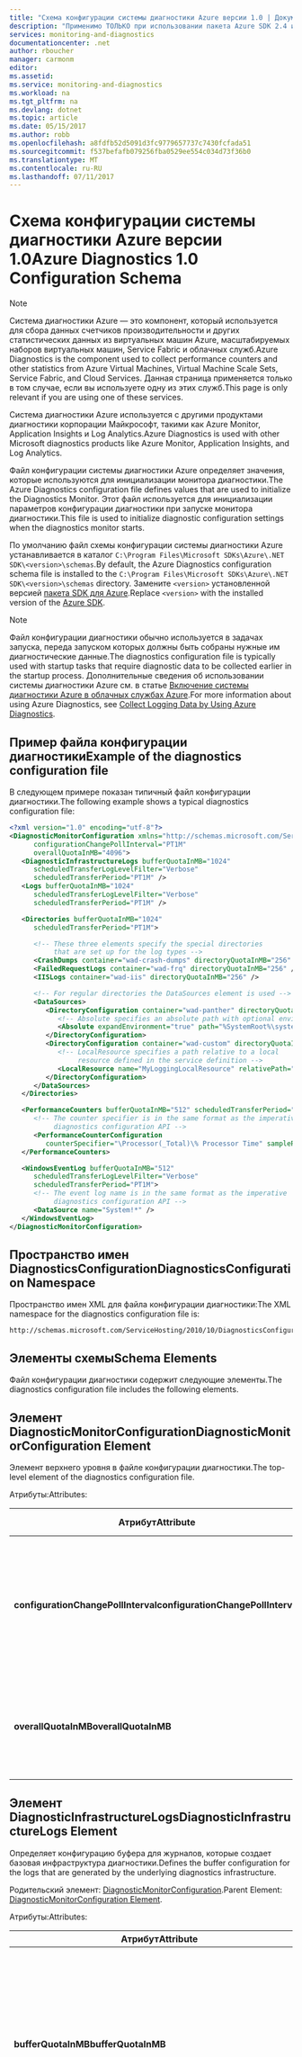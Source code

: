 ```yaml
---
title: "Схема конфигурации системы диагностики Azure версии 1.0 | Документация Майкрософт"
description: "Применимо ТОЛЬКО при использовании пакета Azure SDK 2.4 и ниже с виртуальными машинами Azure, масштабируемыми наборами виртуальных машин, Service Fabric или облачными службами."
services: monitoring-and-diagnostics
documentationcenter: .net
author: rboucher
manager: carmonm
editor: 
ms.assetid: 
ms.service: monitoring-and-diagnostics
ms.workload: na
ms.tgt_pltfrm: na
ms.devlang: dotnet
ms.topic: article
ms.date: 05/15/2017
ms.author: robb
ms.openlocfilehash: a8fdfb52d5091d3fc9779657737c7430fcfada51
ms.sourcegitcommit: f537befafb079256fba0529ee554c034d73f36b0
ms.translationtype: MT
ms.contentlocale: ru-RU
ms.lasthandoff: 07/11/2017
---
```

# <a name="azure-diagnostics-10-configuration-schema"></a><span data-ttu-id="48577-103">Схема конфигурации системы диагностики Azure версии 1.0</span><span class="sxs-lookup"><span data-stu-id="48577-103">Azure Diagnostics 1.0 Configuration Schema</span></span>
> [!NOTE]
> <span data-ttu-id="48577-104">Система диагностики Azure — это компонент, который используется для сбора данных счетчиков производительности и других статистических данных из виртуальных машин Azure, масштабируемых наборов виртуальных машин, Service Fabric и облачных служб.</span><span class="sxs-lookup"><span data-stu-id="48577-104">Azure Diagnostics is the component used to collect performance counters and other statistics from Azure Virtual Machines, Virtual Machine Scale Sets, Service Fabric, and Cloud Services.</span></span>  <span data-ttu-id="48577-105">Данная страница применяется только в том случае, если вы используете одну из этих служб.</span><span class="sxs-lookup"><span data-stu-id="48577-105">This page is only relevant if you are using one of these services.</span></span>
>

<span data-ttu-id="48577-106">Система диагностики Azure используется с другими продуктами диагностики корпорации Майкрософт, такими как Azure Monitor, Application Insights и Log Analytics.</span><span class="sxs-lookup"><span data-stu-id="48577-106">Azure Diagnostics is used with other Microsoft diagnostics products like Azure Monitor, Application Insights, and Log Analytics.</span></span>

<span data-ttu-id="48577-107">Файл конфигурации системы диагностики Azure определяет значения, которые используются для инициализации монитора диагностики.</span><span class="sxs-lookup"><span data-stu-id="48577-107">The Azure Diagnostics configuration file defines values that are used to initialize the Diagnostics Monitor.</span></span> <span data-ttu-id="48577-108">Этот файл используется для инициализации параметров конфигурации диагностики при запуске монитора диагностики.</span><span class="sxs-lookup"><span data-stu-id="48577-108">This file is used to initialize diagnostic configuration settings when the diagnostics monitor starts.</span></span>  

 <span data-ttu-id="48577-109">По умолчанию файл схемы конфигурации системы диагностики Azure устанавливается в каталог `C:\Program Files\Microsoft SDKs\Azure\.NET SDK\<version>\schemas`.</span><span class="sxs-lookup"><span data-stu-id="48577-109">By default, the Azure Diagnostics configuration schema file is installed to the `C:\Program Files\Microsoft SDKs\Azure\.NET SDK\<version>\schemas` directory.</span></span> <span data-ttu-id="48577-110">Замените `<version>` установленной версией [пакета SDK для Azure](http://www.windowsazure.com/develop/downloads/).</span><span class="sxs-lookup"><span data-stu-id="48577-110">Replace `<version>` with the installed version of the [Azure SDK](http://www.windowsazure.com/develop/downloads/).</span></span>  

> [!NOTE]
>  <span data-ttu-id="48577-111">Файл конфигурации диагностики обычно используется в задачах запуска, переда запуском которых должны быть собраны нужные им диагностические данные.</span><span class="sxs-lookup"><span data-stu-id="48577-111">The diagnostics configuration file is typically used with startup tasks that require diagnostic data to be collected earlier in the startup process.</span></span> <span data-ttu-id="48577-112">Дополнительные сведения об использовании системы диагностики Azure см. в статье [Включение системы диагностики Azure в облачных службах Azure](assetId:///83a91c23-5ca2-4fc9-8df3-62036c37a3d7).</span><span class="sxs-lookup"><span data-stu-id="48577-112">For more information about using Azure Diagnostics, see [Collect Logging Data by Using Azure Diagnostics](assetId:///83a91c23-5ca2-4fc9-8df3-62036c37a3d7).</span></span>  

## <a name="example-of-the-diagnostics-configuration-file"></a><span data-ttu-id="48577-113">Пример файла конфигурации диагностики</span><span class="sxs-lookup"><span data-stu-id="48577-113">Example of the diagnostics configuration file</span></span>  
 <span data-ttu-id="48577-114">В следующем примере показан типичный файл конфигурации диагностики.</span><span class="sxs-lookup"><span data-stu-id="48577-114">The following example shows a typical diagnostics configuration file:</span></span>  

```xml  
<?xml version="1.0" encoding="utf-8"?>
<DiagnosticMonitorConfiguration xmlns="http://schemas.microsoft.com/ServiceHosting/2010/10/DiagnosticsConfiguration"  
      configurationChangePollInterval="PT1M"  
      overallQuotaInMB="4096">  
   <DiagnosticInfrastructureLogs bufferQuotaInMB="1024"  
      scheduledTransferLogLevelFilter="Verbose"  
      scheduledTransferPeriod="PT1M" />  
   <Logs bufferQuotaInMB="1024"  
      scheduledTransferLogLevelFilter="Verbose"  
      scheduledTransferPeriod="PT1M" />  

   <Directories bufferQuotaInMB="1024"   
      scheduledTransferPeriod="PT1M">  

      <!-- These three elements specify the special directories   
           that are set up for the log types -->  
      <CrashDumps container="wad-crash-dumps" directoryQuotaInMB="256" />  
      <FailedRequestLogs container="wad-frq" directoryQuotaInMB="256" />  
      <IISLogs container="wad-iis" directoryQuotaInMB="256" />  

      <!-- For regular directories the DataSources element is used -->  
      <DataSources>  
         <DirectoryConfiguration container="wad-panther" directoryQuotaInMB="128">  
            <!-- Absolute specifies an absolute path with optional environment expansion -->  
            <Absolute expandEnvironment="true" path="%SystemRoot%\system32\sysprep\Panther" />  
         </DirectoryConfiguration>  
         <DirectoryConfiguration container="wad-custom" directoryQuotaInMB="128">  
            <!-- LocalResource specifies a path relative to a local   
                 resource defined in the service definition -->  
            <LocalResource name="MyLoggingLocalResource" relativePath="logs" />  
         </DirectoryConfiguration>  
      </DataSources>  
   </Directories>  

   <PerformanceCounters bufferQuotaInMB="512" scheduledTransferPeriod="PT1M">  
      <!-- The counter specifier is in the same format as the imperative   
           diagnostics configuration API -->  
      <PerformanceCounterConfiguration   
         counterSpecifier="\Processor(_Total)\% Processor Time" sampleRate="PT5S" />  
   </PerformanceCounters>  

   <WindowsEventLog bufferQuotaInMB="512"  
      scheduledTransferLogLevelFilter="Verbose"  
      scheduledTransferPeriod="PT1M">  
      <!-- The event log name is in the same format as the imperative   
           diagnostics configuration API -->  
      <DataSource name="System!*" />  
   </WindowsEventLog>  
</DiagnosticMonitorConfiguration>  
```  

## <a name="diagnosticsconfiguration-namespace"></a><span data-ttu-id="48577-115">Пространство имен DiagnosticsConfiguration</span><span class="sxs-lookup"><span data-stu-id="48577-115">DiagnosticsConfiguration Namespace</span></span>  
 <span data-ttu-id="48577-116">Пространство имен XML для файла конфигурации диагностики:</span><span class="sxs-lookup"><span data-stu-id="48577-116">The XML namespace for the diagnostics configuration file is:</span></span>  

```  
http://schemas.microsoft.com/ServiceHosting/2010/10/DiagnosticsConfiguration  
```  

## <a name="schema-elements"></a><span data-ttu-id="48577-117">Элементы схемы</span><span class="sxs-lookup"><span data-stu-id="48577-117">Schema Elements</span></span>  
 <span data-ttu-id="48577-118">Файл конфигурации диагностики содержит следующие элементы.</span><span class="sxs-lookup"><span data-stu-id="48577-118">The diagnostics configuration file includes the following elements.</span></span>


## <a name="diagnosticmonitorconfiguration-element"></a><span data-ttu-id="48577-119">Элемент DiagnosticMonitorConfiguration</span><span class="sxs-lookup"><span data-stu-id="48577-119">DiagnosticMonitorConfiguration Element</span></span>  
<span data-ttu-id="48577-120">Элемент верхнего уровня в файле конфигурации диагностики.</span><span class="sxs-lookup"><span data-stu-id="48577-120">The top-level element of the diagnostics configuration file.</span></span>  

<span data-ttu-id="48577-121">Атрибуты:</span><span class="sxs-lookup"><span data-stu-id="48577-121">Attributes:</span></span>

|<span data-ttu-id="48577-122">Атрибут</span><span class="sxs-lookup"><span data-stu-id="48577-122">Attribute</span></span>  |<span data-ttu-id="48577-123">Тип</span><span class="sxs-lookup"><span data-stu-id="48577-123">Type</span></span>   |<span data-ttu-id="48577-124">Обязательно</span><span class="sxs-lookup"><span data-stu-id="48577-124">Required</span></span>| <span data-ttu-id="48577-125">значение по умолчанию</span><span class="sxs-lookup"><span data-stu-id="48577-125">Default</span></span> | <span data-ttu-id="48577-126">Описание</span><span class="sxs-lookup"><span data-stu-id="48577-126">Description</span></span>|  
|-----------|-------|--------|---------|------------|  
|<span data-ttu-id="48577-127">**configurationChangePollInterval**</span><span class="sxs-lookup"><span data-stu-id="48577-127">**configurationChangePollInterval**</span></span>|<span data-ttu-id="48577-128">длительность</span><span class="sxs-lookup"><span data-stu-id="48577-128">duration</span></span>|<span data-ttu-id="48577-129">Необязательно</span><span class="sxs-lookup"><span data-stu-id="48577-129">Optional</span></span> | <span data-ttu-id="48577-130">PT1M</span><span class="sxs-lookup"><span data-stu-id="48577-130">PT1M</span></span>| <span data-ttu-id="48577-131">Указывает интервал, с которым монитор диагностики опрашивает наличие изменений конфигурации диагностики.</span><span class="sxs-lookup"><span data-stu-id="48577-131">Specifies the interval at which the diagnostic monitor polls for diagnostic configuration changes.</span></span>|  
|<span data-ttu-id="48577-132">**overallQuotaInMB**</span><span class="sxs-lookup"><span data-stu-id="48577-132">**overallQuotaInMB**</span></span>|<span data-ttu-id="48577-133">unsignedInt</span><span class="sxs-lookup"><span data-stu-id="48577-133">unsignedInt</span></span>|<span data-ttu-id="48577-134">Необязательно</span><span class="sxs-lookup"><span data-stu-id="48577-134">Optional</span></span>| <span data-ttu-id="48577-135">4000 МБ.</span><span class="sxs-lookup"><span data-stu-id="48577-135">4000 MB.</span></span> <span data-ttu-id="48577-136">Если указать значение, оно не должно превышать эту величину.</span><span class="sxs-lookup"><span data-stu-id="48577-136">If you provide a value, it must not exceed this amount</span></span> |<span data-ttu-id="48577-137">Общий объем хранилища файловой системы, выделенный для всех буферов ведения журнала.</span><span class="sxs-lookup"><span data-stu-id="48577-137">The total amount of file system storage allocated for all logging buffers.</span></span>|  

## <a name="diagnosticinfrastructurelogs-element"></a><span data-ttu-id="48577-138">Элемент DiagnosticInfrastructureLogs</span><span class="sxs-lookup"><span data-stu-id="48577-138">DiagnosticInfrastructureLogs Element</span></span>  
<span data-ttu-id="48577-139">Определяет конфигурацию буфера для журналов, которые создает базовая инфраструктура диагностики.</span><span class="sxs-lookup"><span data-stu-id="48577-139">Defines the buffer configuration for the logs that are generated by the underlying diagnostics infrastructure.</span></span>

<span data-ttu-id="48577-140">Родительский элемент: [DiagnosticMonitorConfiguration](#DiagnosticMonitorConfiguration).</span><span class="sxs-lookup"><span data-stu-id="48577-140">Parent Element: [DiagnosticMonitorConfiguration Element](#DiagnosticMonitorConfiguration).</span></span>  

<span data-ttu-id="48577-141">Атрибуты:</span><span class="sxs-lookup"><span data-stu-id="48577-141">Attributes:</span></span>

|<span data-ttu-id="48577-142">Атрибут</span><span class="sxs-lookup"><span data-stu-id="48577-142">Attribute</span></span>|<span data-ttu-id="48577-143">Тип</span><span class="sxs-lookup"><span data-stu-id="48577-143">Type</span></span>|<span data-ttu-id="48577-144">Описание</span><span class="sxs-lookup"><span data-stu-id="48577-144">Description</span></span>|  
|---------|----|-----------------|  
|<span data-ttu-id="48577-145">**bufferQuotaInMB**</span><span class="sxs-lookup"><span data-stu-id="48577-145">**bufferQuotaInMB**</span></span>|<span data-ttu-id="48577-146">unsignedInt</span><span class="sxs-lookup"><span data-stu-id="48577-146">unsignedInt</span></span>|<span data-ttu-id="48577-147">необязательный параметр.</span><span class="sxs-lookup"><span data-stu-id="48577-147">Optional.</span></span> <span data-ttu-id="48577-148">Указывает максимальный объем хранилища файловой системы, который доступен для указанных данных.</span><span class="sxs-lookup"><span data-stu-id="48577-148">Specifies the maximum amount of file system storage that is available for the specified data.</span></span><br /><br /> <span data-ttu-id="48577-149">Значение по умолчанию — 0.</span><span class="sxs-lookup"><span data-stu-id="48577-149">The default is 0.</span></span>|  
|<span data-ttu-id="48577-150">**scheduledTransferLogLevelFilter**</span><span class="sxs-lookup"><span data-stu-id="48577-150">**scheduledTransferLogLevelFilter**</span></span>|<span data-ttu-id="48577-151">строка</span><span class="sxs-lookup"><span data-stu-id="48577-151">string</span></span>|<span data-ttu-id="48577-152">необязательный параметр.</span><span class="sxs-lookup"><span data-stu-id="48577-152">Optional.</span></span> <span data-ttu-id="48577-153">Указывает минимальный уровень серьезности для передаваемых записей журнала.</span><span class="sxs-lookup"><span data-stu-id="48577-153">Specifies the minimum severity level for log entries that are transferred.</span></span> <span data-ttu-id="48577-154">По умолчанию используется значение **Undefined**.</span><span class="sxs-lookup"><span data-stu-id="48577-154">The default value is **Undefined**.</span></span> <span data-ttu-id="48577-155">Другие возможные значения: **Verbose**, **Information**, **Warning**, **Error** и **Critical**.</span><span class="sxs-lookup"><span data-stu-id="48577-155">Other possible values are **Verbose**, **Information**, **Warning**, **Error**, and **Critical**.</span></span>|  
|<span data-ttu-id="48577-156">**scheduledTransferPeriod**</span><span class="sxs-lookup"><span data-stu-id="48577-156">**scheduledTransferPeriod**</span></span>|<span data-ttu-id="48577-157">длительность</span><span class="sxs-lookup"><span data-stu-id="48577-157">duration</span></span>|<span data-ttu-id="48577-158">необязательный параметр.</span><span class="sxs-lookup"><span data-stu-id="48577-158">Optional.</span></span> <span data-ttu-id="48577-159">Указывает интервал между запланированными передачами данных, округленный с точностью до ближайшей минуты.</span><span class="sxs-lookup"><span data-stu-id="48577-159">Specifies the interval between scheduled transfers of data, rounded up to the nearest minute.</span></span><br /><br /> <span data-ttu-id="48577-160">По умолчанию используется значение PT0S.</span><span class="sxs-lookup"><span data-stu-id="48577-160">The default is PT0S.</span></span>|  

## <a name="logs-element"></a><span data-ttu-id="48577-161">Элемент Logs</span><span class="sxs-lookup"><span data-stu-id="48577-161">Logs Element</span></span>  
 <span data-ttu-id="48577-162">Определяет конфигурацию буфера для базовых журналов Azure.</span><span class="sxs-lookup"><span data-stu-id="48577-162">Defines the buffer configuration for basic Azure logs.</span></span>

 <span data-ttu-id="48577-163">Родительский элемент: [DiagnosticMonitorConfiguration](#DiagnosticMonitorConfiguration).</span><span class="sxs-lookup"><span data-stu-id="48577-163">Parent element: [DiagnosticMonitorConfiguration Element](#DiagnosticMonitorConfiguration).</span></span>  

<span data-ttu-id="48577-164">Атрибуты:</span><span class="sxs-lookup"><span data-stu-id="48577-164">Attributes:</span></span>  

|<span data-ttu-id="48577-165">Атрибут</span><span class="sxs-lookup"><span data-stu-id="48577-165">Attribute</span></span>|<span data-ttu-id="48577-166">Тип</span><span class="sxs-lookup"><span data-stu-id="48577-166">Type</span></span>|<span data-ttu-id="48577-167">Описание</span><span class="sxs-lookup"><span data-stu-id="48577-167">Description</span></span>|  
|---------------|----------|-----------------|  
|<span data-ttu-id="48577-168">**bufferQuotaInMB**</span><span class="sxs-lookup"><span data-stu-id="48577-168">**bufferQuotaInMB**</span></span>|<span data-ttu-id="48577-169">unsignedInt</span><span class="sxs-lookup"><span data-stu-id="48577-169">unsignedInt</span></span>|<span data-ttu-id="48577-170">необязательный параметр.</span><span class="sxs-lookup"><span data-stu-id="48577-170">Optional.</span></span> <span data-ttu-id="48577-171">Указывает максимальный объем хранилища файловой системы, который доступен для указанных данных.</span><span class="sxs-lookup"><span data-stu-id="48577-171">Specifies the maximum amount of file system storage that is available for the specified data.</span></span><br /><br /> <span data-ttu-id="48577-172">Значение по умолчанию — 0.</span><span class="sxs-lookup"><span data-stu-id="48577-172">The default is 0.</span></span>|  
|<span data-ttu-id="48577-173">**scheduledTransferLogLevelFilter**</span><span class="sxs-lookup"><span data-stu-id="48577-173">**scheduledTransferLogLevelFilter**</span></span>|<span data-ttu-id="48577-174">строка</span><span class="sxs-lookup"><span data-stu-id="48577-174">string</span></span>|<span data-ttu-id="48577-175">необязательный параметр.</span><span class="sxs-lookup"><span data-stu-id="48577-175">Optional.</span></span> <span data-ttu-id="48577-176">Указывает минимальный уровень серьезности для передаваемых записей журнала.</span><span class="sxs-lookup"><span data-stu-id="48577-176">Specifies the minimum severity level for log entries that are transferred.</span></span> <span data-ttu-id="48577-177">По умолчанию используется значение **Undefined**.</span><span class="sxs-lookup"><span data-stu-id="48577-177">The default value is **Undefined**.</span></span> <span data-ttu-id="48577-178">Другие возможные значения: **Verbose**, **Information**, **Warning**, **Error** и **Critical**.</span><span class="sxs-lookup"><span data-stu-id="48577-178">Other possible values are **Verbose**, **Information**, **Warning**, **Error**, and **Critical**.</span></span>|  
|<span data-ttu-id="48577-179">**scheduledTransferPeriod**</span><span class="sxs-lookup"><span data-stu-id="48577-179">**scheduledTransferPeriod**</span></span>|<span data-ttu-id="48577-180">длительность</span><span class="sxs-lookup"><span data-stu-id="48577-180">duration</span></span>|<span data-ttu-id="48577-181">необязательный параметр.</span><span class="sxs-lookup"><span data-stu-id="48577-181">Optional.</span></span> <span data-ttu-id="48577-182">Указывает интервал между запланированными передачами данных, округленный с точностью до ближайшей минуты.</span><span class="sxs-lookup"><span data-stu-id="48577-182">Specifies the interval between scheduled transfers of data, rounded up to the nearest minute.</span></span><br /><br /> <span data-ttu-id="48577-183">По умолчанию используется значение PT0S.</span><span class="sxs-lookup"><span data-stu-id="48577-183">The default is PT0S.</span></span>|  

## <a name="directories-element"></a><span data-ttu-id="48577-184">Элемент Directories</span><span class="sxs-lookup"><span data-stu-id="48577-184">Directories Element</span></span>  
<span data-ttu-id="48577-185">Определяет конфигурацию буфера для журналов на основе файлов, которые можно определить.</span><span class="sxs-lookup"><span data-stu-id="48577-185">Defines the buffer configuration for file-based logs that you can define.</span></span>

<span data-ttu-id="48577-186">Родительский элемент: [DiagnosticMonitorConfiguration](#DiagnosticMonitorConfiguration).</span><span class="sxs-lookup"><span data-stu-id="48577-186">Parent element: [DiagnosticMonitorConfiguration Element](#DiagnosticMonitorConfiguration).</span></span>  


<span data-ttu-id="48577-187">Атрибуты:</span><span class="sxs-lookup"><span data-stu-id="48577-187">Attributes:</span></span>  

|<span data-ttu-id="48577-188">Атрибут</span><span class="sxs-lookup"><span data-stu-id="48577-188">Attribute</span></span>|<span data-ttu-id="48577-189">Тип</span><span class="sxs-lookup"><span data-stu-id="48577-189">Type</span></span>|<span data-ttu-id="48577-190">Описание</span><span class="sxs-lookup"><span data-stu-id="48577-190">Description</span></span>|  
|---------------|----------|-----------------|  
|<span data-ttu-id="48577-191">**bufferQuotaInMB**</span><span class="sxs-lookup"><span data-stu-id="48577-191">**bufferQuotaInMB**</span></span>|<span data-ttu-id="48577-192">unsignedInt</span><span class="sxs-lookup"><span data-stu-id="48577-192">unsignedInt</span></span>|<span data-ttu-id="48577-193">необязательный параметр.</span><span class="sxs-lookup"><span data-stu-id="48577-193">Optional.</span></span> <span data-ttu-id="48577-194">Указывает максимальный объем хранилища файловой системы, который доступен для указанных данных.</span><span class="sxs-lookup"><span data-stu-id="48577-194">Specifies the maximum amount of file system storage that is available for the specified data.</span></span><br /><br /> <span data-ttu-id="48577-195">Значение по умолчанию — 0.</span><span class="sxs-lookup"><span data-stu-id="48577-195">The default is 0.</span></span>|  
|<span data-ttu-id="48577-196">**scheduledTransferPeriod**</span><span class="sxs-lookup"><span data-stu-id="48577-196">**scheduledTransferPeriod**</span></span>|<span data-ttu-id="48577-197">длительность</span><span class="sxs-lookup"><span data-stu-id="48577-197">duration</span></span>|<span data-ttu-id="48577-198">необязательный параметр.</span><span class="sxs-lookup"><span data-stu-id="48577-198">Optional.</span></span> <span data-ttu-id="48577-199">Указывает интервал между запланированными передачами данных, округленный с точностью до ближайшей минуты.</span><span class="sxs-lookup"><span data-stu-id="48577-199">Specifies the interval between scheduled transfers of data, rounded up to the nearest minute.</span></span><br /><br /> <span data-ttu-id="48577-200">По умолчанию используется значение PT0S.</span><span class="sxs-lookup"><span data-stu-id="48577-200">The default is PT0S.</span></span>|  

## <a name="crashdumps-element"></a><span data-ttu-id="48577-201">Элемент CrashDumps</span><span class="sxs-lookup"><span data-stu-id="48577-201">CrashDumps Element</span></span>  
 <span data-ttu-id="48577-202">Определяет каталог аварийных дампов.</span><span class="sxs-lookup"><span data-stu-id="48577-202">Defines the crash dumps directory.</span></span>

 <span data-ttu-id="48577-203">Родительский элемент: [Directories](#Directories).</span><span class="sxs-lookup"><span data-stu-id="48577-203">Parent Element: [Directories Element](#Directories).</span></span>  

<span data-ttu-id="48577-204">Атрибуты:</span><span class="sxs-lookup"><span data-stu-id="48577-204">Attributes:</span></span>  

|<span data-ttu-id="48577-205">Атрибут</span><span class="sxs-lookup"><span data-stu-id="48577-205">Attribute</span></span>|<span data-ttu-id="48577-206">Тип</span><span class="sxs-lookup"><span data-stu-id="48577-206">Type</span></span>|<span data-ttu-id="48577-207">Описание</span><span class="sxs-lookup"><span data-stu-id="48577-207">Description</span></span>|  
|---------------|----------|-----------------|  
|<span data-ttu-id="48577-208">**container**</span><span class="sxs-lookup"><span data-stu-id="48577-208">**container**</span></span>|<span data-ttu-id="48577-209">строка</span><span class="sxs-lookup"><span data-stu-id="48577-209">string</span></span>|<span data-ttu-id="48577-210">Имя контейнера, в который будет передаваться содержимое каталога.</span><span class="sxs-lookup"><span data-stu-id="48577-210">The name of the container where the contents of the directory is to be transferred.</span></span>|  
|<span data-ttu-id="48577-211">**directoryQuotaInMB**</span><span class="sxs-lookup"><span data-stu-id="48577-211">**directoryQuotaInMB**</span></span>|<span data-ttu-id="48577-212">unsignedInt</span><span class="sxs-lookup"><span data-stu-id="48577-212">unsignedInt</span></span>|<span data-ttu-id="48577-213">необязательный параметр.</span><span class="sxs-lookup"><span data-stu-id="48577-213">Optional.</span></span> <span data-ttu-id="48577-214">Определяет максимальный размер каталога в мегабайтах.</span><span class="sxs-lookup"><span data-stu-id="48577-214">Specifies the maximum size of the directory in megabytes.</span></span><br /><br /> <span data-ttu-id="48577-215">Значение по умолчанию — 0.</span><span class="sxs-lookup"><span data-stu-id="48577-215">The default is 0.</span></span>|  

## <a name="failedrequestlogs-element"></a><span data-ttu-id="48577-216">Элемент FailedRequestLogs</span><span class="sxs-lookup"><span data-stu-id="48577-216">FailedRequestLogs Element</span></span>  
 <span data-ttu-id="48577-217">Определяет каталог журнала невыполненных запросов.</span><span class="sxs-lookup"><span data-stu-id="48577-217">Defines the failed request log directory.</span></span>

 <span data-ttu-id="48577-218">Родительский элемент: [Directories](#Directories).</span><span class="sxs-lookup"><span data-stu-id="48577-218">Parent Element [Directories Element](#Directories).</span></span>  

<span data-ttu-id="48577-219">Атрибуты:</span><span class="sxs-lookup"><span data-stu-id="48577-219">Attributes:</span></span>  

|<span data-ttu-id="48577-220">Атрибут</span><span class="sxs-lookup"><span data-stu-id="48577-220">Attribute</span></span>|<span data-ttu-id="48577-221">Тип</span><span class="sxs-lookup"><span data-stu-id="48577-221">Type</span></span>|<span data-ttu-id="48577-222">Описание</span><span class="sxs-lookup"><span data-stu-id="48577-222">Description</span></span>|  
|---------------|----------|-----------------|  
|<span data-ttu-id="48577-223">**container**</span><span class="sxs-lookup"><span data-stu-id="48577-223">**container**</span></span>|<span data-ttu-id="48577-224">строка</span><span class="sxs-lookup"><span data-stu-id="48577-224">string</span></span>|<span data-ttu-id="48577-225">Имя контейнера, в который будет передаваться содержимое каталога.</span><span class="sxs-lookup"><span data-stu-id="48577-225">The name of the container where the contents of the directory is to be transferred.</span></span>|  
|<span data-ttu-id="48577-226">**directoryQuotaInMB**</span><span class="sxs-lookup"><span data-stu-id="48577-226">**directoryQuotaInMB**</span></span>|<span data-ttu-id="48577-227">unsignedInt</span><span class="sxs-lookup"><span data-stu-id="48577-227">unsignedInt</span></span>|<span data-ttu-id="48577-228">необязательный параметр.</span><span class="sxs-lookup"><span data-stu-id="48577-228">Optional.</span></span> <span data-ttu-id="48577-229">Определяет максимальный размер каталога в мегабайтах.</span><span class="sxs-lookup"><span data-stu-id="48577-229">Specifies the maximum size of the directory in megabytes.</span></span><br /><br /> <span data-ttu-id="48577-230">Значение по умолчанию — 0.</span><span class="sxs-lookup"><span data-stu-id="48577-230">The default is 0.</span></span>|  

##  <a name="iislogs-element"></a><span data-ttu-id="48577-231">Элемент IISLogs</span><span class="sxs-lookup"><span data-stu-id="48577-231">IISLogs Element</span></span>  
 <span data-ttu-id="48577-232">Определяет каталог журнала IIS.</span><span class="sxs-lookup"><span data-stu-id="48577-232">Defines the IIS log directory.</span></span>

 <span data-ttu-id="48577-233">Родительский элемент: [Directories](#Directories).</span><span class="sxs-lookup"><span data-stu-id="48577-233">Parent Element [Directories Element](#Directories).</span></span>  

<span data-ttu-id="48577-234">Атрибуты:</span><span class="sxs-lookup"><span data-stu-id="48577-234">Attributes:</span></span>  

|<span data-ttu-id="48577-235">Атрибут</span><span class="sxs-lookup"><span data-stu-id="48577-235">Attribute</span></span>|<span data-ttu-id="48577-236">Тип</span><span class="sxs-lookup"><span data-stu-id="48577-236">Type</span></span>|<span data-ttu-id="48577-237">Описание</span><span class="sxs-lookup"><span data-stu-id="48577-237">Description</span></span>|  
|---------------|----------|-----------------|  
|<span data-ttu-id="48577-238">**container**</span><span class="sxs-lookup"><span data-stu-id="48577-238">**container**</span></span>|<span data-ttu-id="48577-239">строка</span><span class="sxs-lookup"><span data-stu-id="48577-239">string</span></span>|<span data-ttu-id="48577-240">Имя контейнера, в который будет передаваться содержимое каталога.</span><span class="sxs-lookup"><span data-stu-id="48577-240">The name of the container where the contents of the directory is to be transferred.</span></span>|  
|<span data-ttu-id="48577-241">**directoryQuotaInMB**</span><span class="sxs-lookup"><span data-stu-id="48577-241">**directoryQuotaInMB**</span></span>|<span data-ttu-id="48577-242">unsignedInt</span><span class="sxs-lookup"><span data-stu-id="48577-242">unsignedInt</span></span>|<span data-ttu-id="48577-243">необязательный параметр.</span><span class="sxs-lookup"><span data-stu-id="48577-243">Optional.</span></span> <span data-ttu-id="48577-244">Определяет максимальный размер каталога в мегабайтах.</span><span class="sxs-lookup"><span data-stu-id="48577-244">Specifies the maximum size of the directory in megabytes.</span></span><br /><br /> <span data-ttu-id="48577-245">Значение по умолчанию — 0.</span><span class="sxs-lookup"><span data-stu-id="48577-245">The default is 0.</span></span>|  

## <a name="datasources-element"></a><span data-ttu-id="48577-246">Элемент DataSources</span><span class="sxs-lookup"><span data-stu-id="48577-246">DataSources Element</span></span>  
 <span data-ttu-id="48577-247">Определяет ноль или более дополнительных каталогов журналов.</span><span class="sxs-lookup"><span data-stu-id="48577-247">Defines zero or more additional log directories.</span></span>

 <span data-ttu-id="48577-248">Родительский элемент: [Directories](#Directories).</span><span class="sxs-lookup"><span data-stu-id="48577-248">Parent Element: [Directories Element](#Directories).</span></span>

## <a name="directoryconfiguration-element"></a><span data-ttu-id="48577-249">Элемент DirectoryConfiguration</span><span class="sxs-lookup"><span data-stu-id="48577-249">DirectoryConfiguration Element</span></span>  
 <span data-ttu-id="48577-250">Определяет каталог файлов журнала для отслеживания.</span><span class="sxs-lookup"><span data-stu-id="48577-250">Defines the directory of log files to monitor.</span></span>

 <span data-ttu-id="48577-251">Родительский элемент: [DataSources](#DataSources).</span><span class="sxs-lookup"><span data-stu-id="48577-251">Parent Element: [DataSources Element](#DataSources).</span></span>

<span data-ttu-id="48577-252">Атрибуты:</span><span class="sxs-lookup"><span data-stu-id="48577-252">Attributes:</span></span>

|<span data-ttu-id="48577-253">Атрибут</span><span class="sxs-lookup"><span data-stu-id="48577-253">Attribute</span></span>|<span data-ttu-id="48577-254">Тип</span><span class="sxs-lookup"><span data-stu-id="48577-254">Type</span></span>|<span data-ttu-id="48577-255">Описание</span><span class="sxs-lookup"><span data-stu-id="48577-255">Description</span></span>|  
|---------------|----------|-----------------|  
|<span data-ttu-id="48577-256">**container**</span><span class="sxs-lookup"><span data-stu-id="48577-256">**container**</span></span>|<span data-ttu-id="48577-257">строка</span><span class="sxs-lookup"><span data-stu-id="48577-257">string</span></span>|<span data-ttu-id="48577-258">Имя контейнера, в который будет передаваться содержимое каталога.</span><span class="sxs-lookup"><span data-stu-id="48577-258">The name of the container where the contents of the directory is to be transferred.</span></span>|  
|<span data-ttu-id="48577-259">**directoryQuotaInMB**</span><span class="sxs-lookup"><span data-stu-id="48577-259">**directoryQuotaInMB**</span></span>|<span data-ttu-id="48577-260">unsignedInt</span><span class="sxs-lookup"><span data-stu-id="48577-260">unsignedInt</span></span>|<span data-ttu-id="48577-261">необязательный параметр.</span><span class="sxs-lookup"><span data-stu-id="48577-261">Optional.</span></span> <span data-ttu-id="48577-262">Определяет максимальный размер каталога в мегабайтах.</span><span class="sxs-lookup"><span data-stu-id="48577-262">Specifies the maximum size of the directory in megabytes.</span></span><br /><br /> <span data-ttu-id="48577-263">Значение по умолчанию — 0.</span><span class="sxs-lookup"><span data-stu-id="48577-263">The default is 0.</span></span>|  

## <a name="absolute-element"></a><span data-ttu-id="48577-264">Элемент Absolute</span><span class="sxs-lookup"><span data-stu-id="48577-264">Absolute Element</span></span>  
 <span data-ttu-id="48577-265">Определяет абсолютный путь к отслеживаемому каталогу с необязательным раскрытием переменных среды.</span><span class="sxs-lookup"><span data-stu-id="48577-265">Defines an absolute path of the directory to monitor with optional environment expansion.</span></span>

 <span data-ttu-id="48577-266">Родительский элемент: [DirectoryConfiguration](#DirectoryConfiguration).</span><span class="sxs-lookup"><span data-stu-id="48577-266">Parent Element: [DirectoryConfiguration Element](#DirectoryConfiguration).</span></span>  

<span data-ttu-id="48577-267">Атрибуты:</span><span class="sxs-lookup"><span data-stu-id="48577-267">Attributes:</span></span>  

|<span data-ttu-id="48577-268">Атрибут</span><span class="sxs-lookup"><span data-stu-id="48577-268">Attribute</span></span>|<span data-ttu-id="48577-269">Тип</span><span class="sxs-lookup"><span data-stu-id="48577-269">Type</span></span>|<span data-ttu-id="48577-270">Описание</span><span class="sxs-lookup"><span data-stu-id="48577-270">Description</span></span>|  
|---------------|----------|-----------------|  
|<span data-ttu-id="48577-271">**path**</span><span class="sxs-lookup"><span data-stu-id="48577-271">**path**</span></span>|<span data-ttu-id="48577-272">строка</span><span class="sxs-lookup"><span data-stu-id="48577-272">string</span></span>|<span data-ttu-id="48577-273">обязательный параметр.</span><span class="sxs-lookup"><span data-stu-id="48577-273">Required.</span></span> <span data-ttu-id="48577-274">Абсолютный путь к отслеживаемому каталогу.</span><span class="sxs-lookup"><span data-stu-id="48577-274">The absolute path to the directory to monitor.</span></span>|  
|<span data-ttu-id="48577-275">**expandEnvironment**</span><span class="sxs-lookup"><span data-stu-id="48577-275">**expandEnvironment**</span></span>|<span data-ttu-id="48577-276">Логическое</span><span class="sxs-lookup"><span data-stu-id="48577-276">boolean</span></span>|<span data-ttu-id="48577-277">обязательный параметр.</span><span class="sxs-lookup"><span data-stu-id="48577-277">Required.</span></span> <span data-ttu-id="48577-278">Если задано значение **true**, то переменные среды в пути раскрываются.</span><span class="sxs-lookup"><span data-stu-id="48577-278">If set to **true**, environment variables in the path are expanded.</span></span>|  

## <a name="localresource-element"></a><span data-ttu-id="48577-279">Элемент LocalResource</span><span class="sxs-lookup"><span data-stu-id="48577-279">LocalResource Element</span></span>  
 <span data-ttu-id="48577-280">Определяет путь относительно локального ресурса, заданного в определении службы.</span><span class="sxs-lookup"><span data-stu-id="48577-280">Defines a path relative to a local resource defined in the service definition.</span></span>

 <span data-ttu-id="48577-281">Родительский элемент: [DirectoryConfiguration](#DirectoryConfiguration).</span><span class="sxs-lookup"><span data-stu-id="48577-281">Parent Element: [DirectoryConfiguration Element](#DirectoryConfiguration).</span></span>  

<span data-ttu-id="48577-282">Атрибуты:</span><span class="sxs-lookup"><span data-stu-id="48577-282">Attributes:</span></span>  

|<span data-ttu-id="48577-283">Атрибут</span><span class="sxs-lookup"><span data-stu-id="48577-283">Attribute</span></span>|<span data-ttu-id="48577-284">Тип</span><span class="sxs-lookup"><span data-stu-id="48577-284">Type</span></span>|<span data-ttu-id="48577-285">Описание</span><span class="sxs-lookup"><span data-stu-id="48577-285">Description</span></span>|  
|---------------|----------|-----------------|  
|<span data-ttu-id="48577-286">**name**</span><span class="sxs-lookup"><span data-stu-id="48577-286">**name**</span></span>|<span data-ttu-id="48577-287">строка</span><span class="sxs-lookup"><span data-stu-id="48577-287">string</span></span>|<span data-ttu-id="48577-288">обязательный параметр.</span><span class="sxs-lookup"><span data-stu-id="48577-288">Required.</span></span> <span data-ttu-id="48577-289">Имя локального ресурса, который содержит каталог для отслеживания.</span><span class="sxs-lookup"><span data-stu-id="48577-289">The name of the local resource that contains the directory to monitor.</span></span>|  
|<span data-ttu-id="48577-290">**relativePath**</span><span class="sxs-lookup"><span data-stu-id="48577-290">**relativePath**</span></span>|<span data-ttu-id="48577-291">строка</span><span class="sxs-lookup"><span data-stu-id="48577-291">string</span></span>|<span data-ttu-id="48577-292">обязательный параметр.</span><span class="sxs-lookup"><span data-stu-id="48577-292">Required.</span></span> <span data-ttu-id="48577-293">Путь относительно отслеживаемого локального ресурса.</span><span class="sxs-lookup"><span data-stu-id="48577-293">The path relative to the local resource to monitor.</span></span>|  

## <a name="performancecounters-element"></a><span data-ttu-id="48577-294">Элемент PerformanceCounters</span><span class="sxs-lookup"><span data-stu-id="48577-294">PerformanceCounters Element</span></span>  
 <span data-ttu-id="48577-295">Определяет путь к счетчику производительности, данные которого будут собираться.</span><span class="sxs-lookup"><span data-stu-id="48577-295">Defines the path to the performance counter to collect.</span></span>

 <span data-ttu-id="48577-296">Родительский элемент: [DiagnosticMonitorConfiguration](#DiagnosticMonitorConfiguration).</span><span class="sxs-lookup"><span data-stu-id="48577-296">Parent Element: [DiagnosticMonitorConfiguration Element](#DiagnosticMonitorConfiguration).</span></span>


 <span data-ttu-id="48577-297">Атрибуты:</span><span class="sxs-lookup"><span data-stu-id="48577-297">Attributes:</span></span>  

|<span data-ttu-id="48577-298">Атрибут</span><span class="sxs-lookup"><span data-stu-id="48577-298">Attribute</span></span>|<span data-ttu-id="48577-299">Тип</span><span class="sxs-lookup"><span data-stu-id="48577-299">Type</span></span>|<span data-ttu-id="48577-300">Описание</span><span class="sxs-lookup"><span data-stu-id="48577-300">Description</span></span>|  
|---------------|----------|-----------------|  
|<span data-ttu-id="48577-301">**bufferQuotaInMB**</span><span class="sxs-lookup"><span data-stu-id="48577-301">**bufferQuotaInMB**</span></span>|<span data-ttu-id="48577-302">unsignedInt</span><span class="sxs-lookup"><span data-stu-id="48577-302">unsignedInt</span></span>|<span data-ttu-id="48577-303">необязательный параметр.</span><span class="sxs-lookup"><span data-stu-id="48577-303">Optional.</span></span> <span data-ttu-id="48577-304">Указывает максимальный объем хранилища файловой системы, который доступен для указанных данных.</span><span class="sxs-lookup"><span data-stu-id="48577-304">Specifies the maximum amount of file system storage that is available for the specified data.</span></span><br /><br /> <span data-ttu-id="48577-305">Значение по умолчанию — 0.</span><span class="sxs-lookup"><span data-stu-id="48577-305">The default is 0.</span></span>|  
|<span data-ttu-id="48577-306">**scheduledTransferPeriod**</span><span class="sxs-lookup"><span data-stu-id="48577-306">**scheduledTransferPeriod**</span></span>|<span data-ttu-id="48577-307">длительность</span><span class="sxs-lookup"><span data-stu-id="48577-307">duration</span></span>|<span data-ttu-id="48577-308">необязательный параметр.</span><span class="sxs-lookup"><span data-stu-id="48577-308">Optional.</span></span> <span data-ttu-id="48577-309">Указывает интервал между запланированными передачами данных, округленный с точностью до ближайшей минуты.</span><span class="sxs-lookup"><span data-stu-id="48577-309">Specifies the interval between scheduled transfers of data, rounded up to the nearest minute.</span></span><br /><br /> <span data-ttu-id="48577-310">По умолчанию используется значение PT0S.</span><span class="sxs-lookup"><span data-stu-id="48577-310">The default is PT0S.</span></span>|  

## <a name="performancecounterconfiguration-element"></a><span data-ttu-id="48577-311">Элемент PerformanceCounterConfiguration</span><span class="sxs-lookup"><span data-stu-id="48577-311">PerformanceCounterConfiguration Element</span></span>  
 <span data-ttu-id="48577-312">Определяет счетчик производительности, данные которого будут собираться.</span><span class="sxs-lookup"><span data-stu-id="48577-312">Defines the performance counter to collect.</span></span>

 <span data-ttu-id="48577-313">Родительский элемент: [PerformanceCounters](#PerformanceCounters).</span><span class="sxs-lookup"><span data-stu-id="48577-313">Parent Element: [PerformanceCounters Element](#PerformanceCounters).</span></span>  

 <span data-ttu-id="48577-314">Атрибуты:</span><span class="sxs-lookup"><span data-stu-id="48577-314">Attributes:</span></span>  

|<span data-ttu-id="48577-315">Атрибут</span><span class="sxs-lookup"><span data-stu-id="48577-315">Attribute</span></span>|<span data-ttu-id="48577-316">Тип</span><span class="sxs-lookup"><span data-stu-id="48577-316">Type</span></span>|<span data-ttu-id="48577-317">Описание</span><span class="sxs-lookup"><span data-stu-id="48577-317">Description</span></span>|  
|---------------|----------|-----------------|  
|<span data-ttu-id="48577-318">**counterSpecifier**</span><span class="sxs-lookup"><span data-stu-id="48577-318">**counterSpecifier**</span></span>|<span data-ttu-id="48577-319">строка</span><span class="sxs-lookup"><span data-stu-id="48577-319">string</span></span>|<span data-ttu-id="48577-320">обязательный параметр.</span><span class="sxs-lookup"><span data-stu-id="48577-320">Required.</span></span> <span data-ttu-id="48577-321">Путь к счетчику производительности, данные которого будут собираться.</span><span class="sxs-lookup"><span data-stu-id="48577-321">The path to the performance counter to collect.</span></span>|  
|<span data-ttu-id="48577-322">**sampleRate**</span><span class="sxs-lookup"><span data-stu-id="48577-322">**sampleRate**</span></span>|<span data-ttu-id="48577-323">длительность</span><span class="sxs-lookup"><span data-stu-id="48577-323">duration</span></span>|<span data-ttu-id="48577-324">обязательный параметр.</span><span class="sxs-lookup"><span data-stu-id="48577-324">Required.</span></span> <span data-ttu-id="48577-325">Частота сбора данных счетчика производительности.</span><span class="sxs-lookup"><span data-stu-id="48577-325">The rate at which the performance counter should be collected.</span></span>|  

## <a name="windowseventlog-element"></a><span data-ttu-id="48577-326">Элемент WindowsEventLog</span><span class="sxs-lookup"><span data-stu-id="48577-326">WindowsEventLog Element</span></span>  
 <span data-ttu-id="48577-327">Определяет журналы событий для отслеживания.</span><span class="sxs-lookup"><span data-stu-id="48577-327">Defines the event logs to monitor.</span></span>

 <span data-ttu-id="48577-328">Родительский элемент: [DiagnosticMonitorConfiguration](#DiagnosticMonitorConfiguration).</span><span class="sxs-lookup"><span data-stu-id="48577-328">Parent Element: [DiagnosticMonitorConfiguration Element](#DiagnosticMonitorConfiguration).</span></span>

  <span data-ttu-id="48577-329">Атрибуты:</span><span class="sxs-lookup"><span data-stu-id="48577-329">Attributes:</span></span>

|<span data-ttu-id="48577-330">Атрибут</span><span class="sxs-lookup"><span data-stu-id="48577-330">Attribute</span></span>|<span data-ttu-id="48577-331">Тип</span><span class="sxs-lookup"><span data-stu-id="48577-331">Type</span></span>|<span data-ttu-id="48577-332">Описание</span><span class="sxs-lookup"><span data-stu-id="48577-332">Description</span></span>|  
|---------------|----------|-----------------|  
|<span data-ttu-id="48577-333">**bufferQuotaInMB**</span><span class="sxs-lookup"><span data-stu-id="48577-333">**bufferQuotaInMB**</span></span>|<span data-ttu-id="48577-334">unsignedInt</span><span class="sxs-lookup"><span data-stu-id="48577-334">unsignedInt</span></span>|<span data-ttu-id="48577-335">необязательный параметр.</span><span class="sxs-lookup"><span data-stu-id="48577-335">Optional.</span></span> <span data-ttu-id="48577-336">Указывает максимальный объем хранилища файловой системы, который доступен для указанных данных.</span><span class="sxs-lookup"><span data-stu-id="48577-336">Specifies the maximum amount of file system storage that is available for the specified data.</span></span><br /><br /> <span data-ttu-id="48577-337">Значение по умолчанию — 0.</span><span class="sxs-lookup"><span data-stu-id="48577-337">The default is 0.</span></span>|  
|<span data-ttu-id="48577-338">**scheduledTransferLogLevelFilter**</span><span class="sxs-lookup"><span data-stu-id="48577-338">**scheduledTransferLogLevelFilter**</span></span>|<span data-ttu-id="48577-339">строка</span><span class="sxs-lookup"><span data-stu-id="48577-339">string</span></span>|<span data-ttu-id="48577-340">необязательный параметр.</span><span class="sxs-lookup"><span data-stu-id="48577-340">Optional.</span></span> <span data-ttu-id="48577-341">Указывает минимальный уровень серьезности для передаваемых записей журнала.</span><span class="sxs-lookup"><span data-stu-id="48577-341">Specifies the minimum severity level for log entries that are transferred.</span></span> <span data-ttu-id="48577-342">По умолчанию используется значение **Undefined**.</span><span class="sxs-lookup"><span data-stu-id="48577-342">The default value is **Undefined**.</span></span> <span data-ttu-id="48577-343">Другие возможные значения: **Verbose**, **Information**, **Warning**, **Error** и **Critical**.</span><span class="sxs-lookup"><span data-stu-id="48577-343">Other possible values are **Verbose**, **Information**, **Warning**, **Error**, and **Critical**.</span></span>|  
|<span data-ttu-id="48577-344">**scheduledTransferPeriod**</span><span class="sxs-lookup"><span data-stu-id="48577-344">**scheduledTransferPeriod**</span></span>|<span data-ttu-id="48577-345">длительность</span><span class="sxs-lookup"><span data-stu-id="48577-345">duration</span></span>|<span data-ttu-id="48577-346">необязательный параметр.</span><span class="sxs-lookup"><span data-stu-id="48577-346">Optional.</span></span> <span data-ttu-id="48577-347">Указывает интервал между запланированными передачами данных, округленный с точностью до ближайшей минуты.</span><span class="sxs-lookup"><span data-stu-id="48577-347">Specifies the interval between scheduled transfers of data, rounded up to the nearest minute.</span></span><br /><br /> <span data-ttu-id="48577-348">По умолчанию используется значение PT0S.</span><span class="sxs-lookup"><span data-stu-id="48577-348">The default is PT0S.</span></span>|  

## <a name="datasource-element"></a><span data-ttu-id="48577-349">Элемент DataSource</span><span class="sxs-lookup"><span data-stu-id="48577-349">DataSource Element</span></span>  
 <span data-ttu-id="48577-350">Определяет журнал событий для отслеживания.</span><span class="sxs-lookup"><span data-stu-id="48577-350">Defines the event log to monitor.</span></span>

 <span data-ttu-id="48577-351">Родительский элемент: [WindowsEventLog](#windowsEventLog).</span><span class="sxs-lookup"><span data-stu-id="48577-351">Parent Element: [WindowsEventLog Element](#windowsEventLog).</span></span>  

 <span data-ttu-id="48577-352">Атрибуты:</span><span class="sxs-lookup"><span data-stu-id="48577-352">Attributes:</span></span>

|<span data-ttu-id="48577-353">Атрибут</span><span class="sxs-lookup"><span data-stu-id="48577-353">Attribute</span></span>|<span data-ttu-id="48577-354">Тип</span><span class="sxs-lookup"><span data-stu-id="48577-354">Type</span></span>|<span data-ttu-id="48577-355">Описание</span><span class="sxs-lookup"><span data-stu-id="48577-355">Description</span></span>|  
|---------------|----------|-----------------|  
|<span data-ttu-id="48577-356">**name**</span><span class="sxs-lookup"><span data-stu-id="48577-356">**name**</span></span>|<span data-ttu-id="48577-357">строка</span><span class="sxs-lookup"><span data-stu-id="48577-357">string</span></span>|<span data-ttu-id="48577-358">обязательный параметр.</span><span class="sxs-lookup"><span data-stu-id="48577-358">Required.</span></span> <span data-ttu-id="48577-359">Выражение XPath, задающее журнал для сбора.</span><span class="sxs-lookup"><span data-stu-id="48577-359">An XPath expression specifying the log to collect.</span></span>|  

